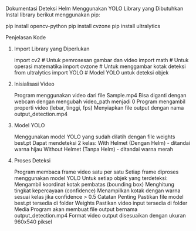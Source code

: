 Dokumentasi Deteksi Helm Menggunakan YOLO
Library yang Dibutuhkan
Instal library berikut menggunakan pip:

pip install opencv-python
pip install cvzone
pip install ultralytics

Penjelasan Kode

1. Import Library yang Diperlukan

   import cv2 # Untuk pemrosesan gambar dan video
   import math # Untuk operasi matematika
   import cvzone # Untuk menggambar kotak deteksi
   from ultralytics import YOLO # Model YOLO untuk deteksi objek

2. Inisialisasi Video

   Program menggunakan video dari file Sample.mp4
   Bisa diganti dengan webcam dengan mengubah video_path menjadi 0
   Program mengambil properti video (lebar, tinggi, fps)
   Menyiapkan file output dengan nama output_detection.mp4

3. Model YOLO

   Menggunakan model YOLO yang sudah dilatih dengan file weights best.pt
   Dapat mendeteksi 2 kelas:
   With Helmet (Dengan Helm) - ditandai warna hijau
   Without Helmet (Tanpa Helm) - ditandai warna merah

4. Proses Deteksi

   Program membaca frame video satu per satu
   Setiap frame diproses menggunakan model YOLO
   Untuk setiap objek yang terdeteksi:
   Mengambil koordinat kotak pembatas (bounding box)
   Menghitung tingkat kepercayaan (confidence)
   Menampilkan kotak dengan warna sesuai kelas jika confidence > 0.5
   Catatan Penting
   Pastikan file model best.pt tersedia di folder Weights
   Pastikan video input tersedia di folder Media
   Program akan membuat file output bernama output_detection.mp4
   Format video output disesuaikan dengan ukuran 960x540 piksel
